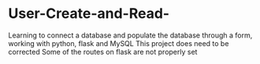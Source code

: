 # User-Create-and-Read-
Learning to connect a database and populate the database through a form, working with python, flask and MySQL
This project does need to be corrected
Some of the routes on flask are not properly set

